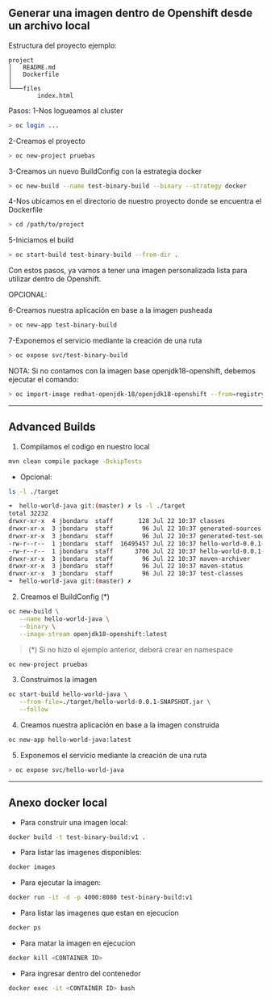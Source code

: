 ## Generar una imagen dentro de Openshift desde un archivo local

Estructura del proyecto ejemplo:
```
project
│   README.md
│   Dockerfile    
│
└───files
        index.html
```

Pasos:
1-Nos logueamos al cluster

```sh
> oc login ...
```

2-Creamos el proyecto
```sh
> oc new-project pruebas
```

3-Creamos un nuevo BuildConfig con la estrategia docker
```sh
> oc new-build --name test-binary-build --binary --strategy docker
```

4-Nos ubicamos en el directorio de nuestro proyecto donde se encuentra el Dockerfile
```sh
> cd /path/to/project
```

5-Iniciamos el build
```sh
> oc start-build test-binary-build --from-dir .
```

Con estos pasos, ya vamos a tener una imagen personalizada lista para utilizar dentro de Openshift.

OPCIONAL:

6-Creamos nuestra aplicación en base a la imagen pusheada 
```sh
> oc new-app test-binary-build 
```

7-Exponemos el servicio mediante la creación de una ruta
```sh
> oc expose svc/test-binary-build
```

NOTA: Si no contamos con la imagen base openjdk18-openshift, debemos ejecutar el comando: 
```sh
> oc import-image redhat-openjdk-18/openjdk18-openshift --from=registry.access.redhat.com/redhat-openjdk-18/openjdk18-openshift --confirm
```
---------------
## Advanced Builds

1. Compilamos el codigo en nuestro local
```sh
mvn clean compile package -DskipTests
```
* Opcional:
```sh
ls -l ./target

➜  hello-world-java git:(master) ✗ ls -l ./target
total 32232
drwxr-xr-x  4 jbondaru  staff       128 Jul 22 10:37 classes
drwxr-xr-x  3 jbondaru  staff        96 Jul 22 10:37 generated-sources
drwxr-xr-x  3 jbondaru  staff        96 Jul 22 10:37 generated-test-sources
-rw-r--r--  1 jbondaru  staff  16495457 Jul 22 10:37 hello-world-0.0.1-SNAPSHOT.jar
-rw-r--r--  1 jbondaru  staff      3706 Jul 22 10:37 hello-world-0.0.1-SNAPSHOT.jar.original
drwxr-xr-x  3 jbondaru  staff        96 Jul 22 10:37 maven-archiver
drwxr-xr-x  3 jbondaru  staff        96 Jul 22 10:37 maven-status
drwxr-xr-x  3 jbondaru  staff        96 Jul 22 10:37 test-classes
➜  hello-world-java git:(master) ✗ 
```

2. Creamos el BuildConfig (*)
```sh
oc new-build \
   --name hello-world-java \
   --binary \
   --image-stream openjdk18-openshift:latest
```
> (*) Si no hizo el ejemplo anterior, deberá crear en namespace
```sh
oc new-project pruebas
```
3. Construimos la imagen
```sh
oc start-build hello-world-java \
   --from-file=./target/hello-world-0.0.1-SNAPSHOT.jar \
   --follow
```
4. Creamos nuestra aplicación en base a la imagen construida
```sh
oc new-app hello-world-java:latest
```
5. Exponemos el servicio mediante la creación de una ruta
```sh
> oc expose svc/hello-world-java
```
-----------------------

## Anexo docker local

* Para construir una imagen local:  
```sh
docker build -t test-binary-build:v1 .
```
* Para listar las imagenes disponibles:
```sh
docker images
```
* Para ejecutar la imagen:
```sh
docker run -it -d -p 4000:8080 test-binary-build:v1
```
* Para listar las imagenes que estan en ejecucion
```sh
docker ps
```
* Para matar la imagen en ejecucion
```sh
docker kill <CONTAINER ID>
```
* Para ingresar dentro del contenedor
```sh
docker exec -it <CONTAINER ID> bash
```